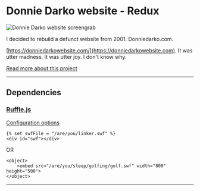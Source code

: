 # Donnie Darko website - Redux 

![Donnie Darko website screengrab](https://dogwonder.co.uk/wp-content/uploads/2023/11/animation-bg.jpg)

I decided to rebuild a defunct website from 2001. Donniedarko.com. 

[https://donniedarkowebsite.com/](https://donniedarkowebsite.com). It was utter madness. It was utter joy. I don't know why. 

[Read more about this project](https://dogwonder.co.uk/2024/04/reviving-a-legend-rebuilding-the-donnie-darko-website/)

---

## Dependencies

### [Ruffle.js](https://ruffle.rs)

[Configuration options](https://github.com/ruffle-rs/ruffle/wiki/Using-Ruffle#configuration-options)

```
{% set swfFile = "/are/you/linker.swf" %}
<div id="swf"></div>
```

OR

```
<object>
    <embed src="/are/you/sleep/golfing/golf.swf" width="800" height="500">
</object>
```
---

